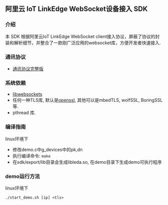 ## 阿里云 IoT LinkEdge WebSocket设备接入 SDK 

### 介绍

本 SDK 根据阿里云IoT LinkEdge WebSocket client接入协议，屏蔽了协议的封装和解析细节，并整合了一款刚广泛应用的websocket库，方便开发者快速接入.

### 通讯协议

* [通讯协议完整版](protocol.md)

### 系统依赖

* [libwebsockets](https://github.com/warmcat/libwebsockets)
* 任何一种TLS库, 默认是[openssl](https://github.com/openssl/openssl), 其他可以是mbedTLS, wolfSSL, BoringSSL等.
* pthread 库.

### 编译指南

linux环境下

* 修改demo.c中g_devices中的pk,dn
* 执行编译命令: `make`
* 在sdk/export/lib目录会生成libleda.so, 在demo目录下生成demo可执行程序

### demo运行方法

linux环境下
    
    ./start_demo.sh [ip] <tls>
    
  